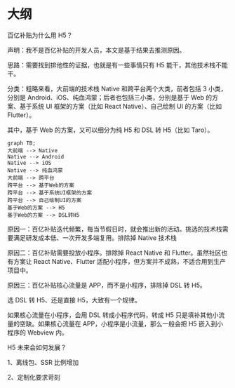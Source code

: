 # 大纲

百亿补贴为什么用 H5？

声明：我不是百亿补贴的开发人员，本文是基于结果去推测原因。

思路：需要找到排他性的证据，也就是有一些事情只有 H5 能干，其他技术栈不能干。

分类：粗略来看，大前端的技术栈 Native 和跨平台两个大类，前者包括 3 小类，分别是 Android、iOS、纯血鸿蒙；后者也包括三小类，分别是基于 Web 的方案、基于系统 UI 框架的方案（比如 React Native）、自己绘制 UI 的方案（比如 Flutter）。

其中，基于 Web 的方案，又可以细分为纯 H5 和 DSL 转 H5（比如 Taro）。

```mermaid
graph TB;
大前端 --> Native
Native --> Android
Native --> iOS
Native --> 纯血鸿蒙
大前端 --> 跨平台
跨平台 --> 基于Web的方案
跨平台 --> 基于系统UI框架的方案
跨平台 --> 自己绘制UI的方案
基于Web的方案 --> H5
基于Web的方案 --> DSL转H5
```

原因一：百亿补贴迭代频繁，每当节假日时，就会推出新的活动。挑选的技术栈需要满足研发成本低、一次开发多端复用。排除掉 Native 技术栈

原因二：百亿补贴需要投放小程序。排除掉 React Native 和 Flutter。虽然社区也有方案让 React Native、Flutter 适配小程序，但方案并不成熟，不适合用到生产项目中。

原因三：百亿补贴核心流量是 APP，而不是小程序，排除掉 DSL 转 H5。

选 DSL 转 H5、还是直接 H5，大致有一个规律。

如果核心流量在小程序，会用 DSL 转成小程序代码，转成 H5 只是填补其他小流量的空缺。如果核心流量在 APP，小程序是小流量，那么一般会把 H5 嵌入到小程序的 Webview 内。

H5 未来会如何发展？

1、离线包、SSR 比例增加

2、定制化要求苛刻

